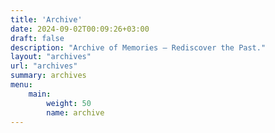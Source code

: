 ```yaml
---
title: 'Archive'
date: 2024-09-02T00:09:26+03:00
draft: false
description: "Archive of Memories – Rediscover the Past."
layout: "archives"
url: "archives"
summary: archives
menu: 
    main:
        weight: 50
        name: archive
---
```


